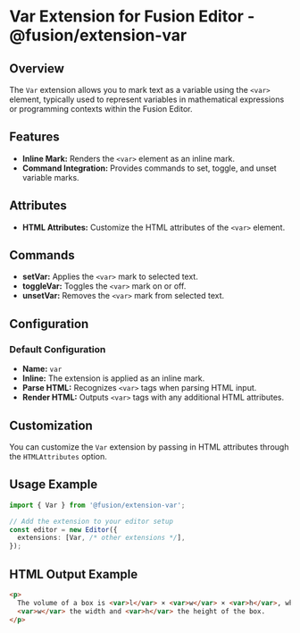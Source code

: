 # Var Extension for Fusion Editor - @fusion/extension-var

## Overview

The `Var` extension allows you to mark text as a variable using the `<var>` element, typically used to represent variables in mathematical expressions or programming contexts within the Fusion Editor.

## Features

- **Inline Mark:** Renders the `<var>` element as an inline mark.
- **Command Integration:** Provides commands to set, toggle, and unset variable marks.

## Attributes

- **HTML Attributes:** Customize the HTML attributes of the `<var>` element.

## Commands

- **setVar:** Applies the `<var>` mark to selected text.
- **toggleVar:** Toggles the `<var>` mark on or off.
- **unsetVar:** Removes the `<var>` mark from selected text.

## Configuration

### Default Configuration

- **Name:** `var`
- **Inline:** The extension is applied as an inline mark.
- **Parse HTML:** Recognizes `<var>` tags when parsing HTML input.
- **Render HTML:** Outputs `<var>` tags with any additional HTML attributes.

## Customization

You can customize the `Var` extension by passing in HTML attributes through the `HTMLAttributes` option.

## Usage Example

```typescript
import { Var } from '@fusion/extension-var';

// Add the extension to your editor setup
const editor = new Editor({
  extensions: [Var, /* other extensions */],
});
```

## HTML Output Example 
```html
<p>
  The volume of a box is <var>l</var> × <var>w</var> × <var>h</var>, where <var>l</var> represents the length,
  <var>w</var> the width and <var>h</var> the height of the box.
</p>
```
